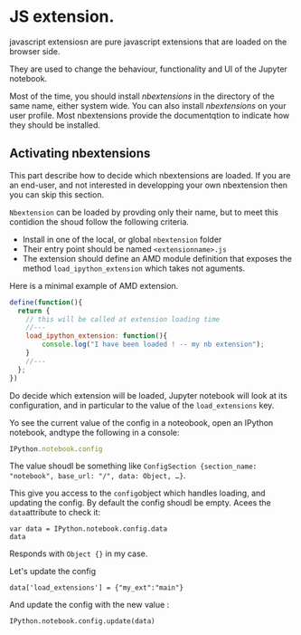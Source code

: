 # JS extension. 


javascript extensiosn are pure javascript extensions that are loaded  on the browser side. 

They are used to change the behaviour, functionality and UI of the Jupyter notebook. 

Most of the time, you  should install *nbextensions* in the directory of the same name, either system wide. You can also install *nbextensions* on your user profile. Most nbextensions provide the documentqtion to indicate how they should be installed.

## Activating nbextensions

This part describe how to decide which nbextensions are loaded. If you are an end-user, and not interested in developping your own nbextension then you can skip this section.


`Nbextension` can be loaded by provding only their name, but to meet this contidion the shoud follow the following criteria.

  - Install in one of the local, or global `nbextension` folder
  - Their entry point should be named `<extensionname>.js`
  - The extension should define an AMD module definition that exposes the method `load_ipython_extension` which takes not aguments.


Here is a minimal example of AMD extension.


```javascript
define(function(){
  return {
    // this will be called at extension loading time
    //---
    load_ipython_extension: function(){
        console.log("I have been loaded ! -- my nb extension");
    }
    //---
  };
})
```


Do decide which extension will be loaded, Jupyter notebook will look at its configuration, and in particular to the value of the `load_extensions` key.

Yo see the current value of the config in a noteobook, open an IPython  notebook, andtype the following in a console: 

```javascript
IPython.notebook.config
```

The value shoudl be something like `ConfigSection {section_name: "notebook", base_url: "/", data: Object, …}`.
 
This give you access to the `config`object which handles loading, and updating the config. By default  the config shoudl be empty. Acees the `data`attribute to check it: 

```
var data = IPython.notebook.config.data
data
```

Responds with `Object {}` in my case.

Let's update the config 
```
data['load_extensions'] = {"my_ext":"main"}
```

And update the config with the new value :

```
IPython.notebook.config.update(data)
```






